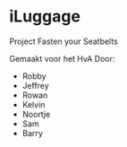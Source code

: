 # iLuggage
Project Fasten your Seatbelts

Gemaakt voor het HvA
Door:

- Robby
- Jeffrey
- Rowan
- Kelvin
- Noortje
- Sam
- Barry
